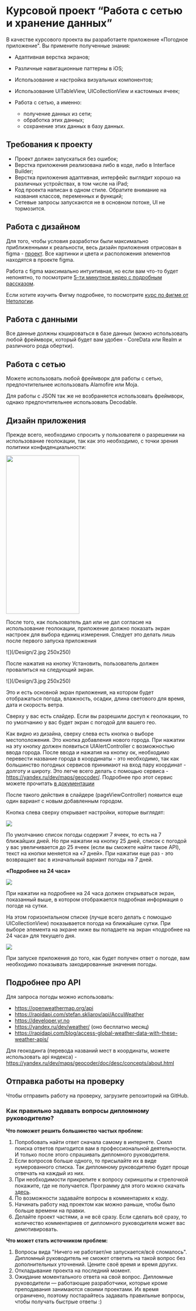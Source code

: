 # Курсовой проект “Работа с сетью и хранение данных”

В качестве курсового проекта вы разработаете приложение «Погодное приложение". Вы примените полученные знания:

- Адаптивная верстка экранов;

- Различные навигационные паттерны в iOS;

- Использование и настройка визуальных компонентов;

- Использование UITableView, UICollectionView и кастомных ячеек;

- Работа с сетью, а именно:
  - получение данных из сети;
  - обработка этих данных;
  - сохранение этих данных в базу данных.

## Требования к проекту

- Проект должен запускаться без ошибок;
- Верстка приложения реализована либо в коде, либо в Interface Builder;
- Верстка приложения адаптивная, интерфейс выглядит хорошо на различных устройствах, в том числе на iPad;
- Код проекта написан в одном стиле. Обратите внимание на названия классов, переменных и функций;
- Сетевые запросы запускаются не в основном потоке, UI не тормозится.

## Работа с дизайном

Для того, чтобы условия разработки были максимально приближенными к реальности, весь дизайн приложения отрисован в figma - [проект](./погода.fig). Все картинки и цвета и расположения элементов находятся в проекте figma. 

Работа с figma максимально интуитивная, но если вам что-то будет непонятно, то посмотрите [5-ти минутное видео с подробным рассказом](https://www.youtube.com/watch?v=c1sCRKOWTQw). 

Если хотите изучить Фигму подробнее, то посмотрите [курс по фигме от Нетологии](https://netology.ru/programs/osnovy-figma).

## Работа с данными

Все данные должны кэшироваться в базе данных (можно использовать любой фреймворк, который будет вам удобен - CoreData или Realm и различного рода обертки).

## Работа с сетью

Можете использовать любой фреймворк для работы с сетью, предпочтительнее использовать Alamofire или Moja.

Для работы с JSON так же не возбраняется использовать фреймворк, однако предпочтительнее использовать Decodable.

## Дизайн приложения

Прежде всего, необходимо спросить у пользователя о разрешении на использование геолокации, так как это необходимо, с точки зрения политики конфиденциальности: 

<img src="/Design/1.jpg" align="middle" height="433" width="200" >

После того, как пользователь дал или не дал согласие на использование геолокации, приложение должно показать экран настроек для выбора единиц измерения. Следует это делать лишь после первого запуска приложения

![](/Design/2.jpg 250x250)

После нажатия на кнопку Установить, пользователь должен провалиться на следующий экран.

![](/Design/3.jpg 250x250)

Это и есть основной экран приложения, на котором будет отображаться погода, влажность, осадки, длина светового для время, дата и скорость ветра.

Сверху у вас есть слайдер. Если вы разрешили доступ к геолокации, то по умолчанию у вас будет экран с погодой для вашего гео.

Как видно из дизайна, сверху слева есть кнопка о выборе местоположения. Это кнопка добавления нового города. При нажатии на эту кнопку должен появиться UIAlertController с возможностью ввода города. 
После ввода и нажатия на кнопку ок, необходимо перевести название города в координаты - это необходимо, так как большинство погодных сервисов принимают на вход пару координат - долготу и широту. Это легче всего делать с помощью сервиса - https://yandex.ru/dev/maps/geocoder/. Подробнее про этот сервис можете прочитать [в документации](https://yandex.ru/dev/maps/geocoder/doc/desc/concepts/about.html)

После такого действия в слайдере (pageViewController) появится еще один вариант с новым добавленным городом.

Кнопка слева сверху открывает настройки, которые выглядят:

![](/Design/2.jpg)

По умолчанию список погоды содержит 7 ячеек, то есть на 7 ближайших дней. Но при нажатии на кнопку 25 дней, список с погодой у вас увеличивается до 25 ячеек (если вы сможете найти такое API), текст на кнопки меняется на «7 дней». При нажатии еще раз - это возвращает вас в изначальный вариант погоды на 7 дней.

**«Подробнее на 24 часа»**

![](/Design/4.jpg)

При нажатии на подробнее на 24 часа должен открываться экран, показанный выше, в котором отображается подробная информация о погоде на сутки.

На этом горизонтальном списке (лучше всего делать с помощью UICollectionView) показывается погода на ближайшие сутки. При выборе элемента на экране ниже вы попадаете на экран «подробнее на 24 часа» для текущего дня.

![](/Design/5.jpg)

При запуске приложения до того, как будет получен ответ о погоде, вам необходимо показывать закодированные значения погоды.

## Подробнее про API

Для запроса погоды можно использовать:
* https://openweathermap.org/api
* https://rapidapi.com/stefan.skliarov/api/AccuWeather
* https://developer.yr.no
* https://yandex.ru/dev/weather/ (оно бесплатно месяц)
* https://rapidapi.com/blog/access-global-weather-data-with-these-weather-apis/

Для геокодинга (перевода названий мест в координаты, можете использовать api яндекса) - https://yandex.ru/dev/maps/geocoder/doc/desc/concepts/about.html

## Отправка работы на проверку

Чтобы отправить работу на проверку, загрузите репозиторий на GitHub.

### Как правильно задавать вопросы дипломному руководителю?

**Что поможет решить большинство частых проблем:**
1. Попробовать найти ответ сначала самому в интернете. Скилл поиска ответов пригодится вам в профессиональной деятельности. И только после этого спрашивать дипломного руководителя.
2. Если вопросов больше одного, то присылайте их в виде нумерованного списка. Так дипломному руководителю будет проще отвечать на каждый из них. 
3. При необходимости прикрепите к вопросу скриншоты и стрелочкой покажите, где не получается. Программу для этого можно скачать [здесь](https://app.prntscr.com/ru).
4. По возможности задавайте вопросы в комментариях к коду. 
5. Начинать работу над проектом как можно раньше, чтобы было больше времени на правки.
6. Делайте проект частями, а не всё сразу. Если сделать всё сразу, то количество комментариев от дипломного руководителя может вас демотивировать. 

**Что может стать источником проблем:**
1. Вопросы вида "Ничего не работает/не запускается/всё сломалось". Дипломный руководитель не сможет ответить на такой вопрос без дополнительных уточнений. Цените своё время и время других.
2. Откладывание проекта на последний момент.
3. Ожидание моментального ответа на свой вопрос. Дипломные руководители — работающие разработчики, которые кроме преподавания занимаются своими проектами. Их время ограничено, поэтому постарайтесь задавать правильные вопросы, чтобы получать быстрые ответы :)
